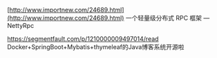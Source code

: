 [http://www.importnew.com/24689.html](http://www.importnew.com/24689.html)    一个轻量级分布式 RPC 框架 — NettyRpc

https://segmentfault.com/p/1210000009497014/read   Docker+SpringBoot+Mybatis+thymeleaf的Java博客系统开源啦

